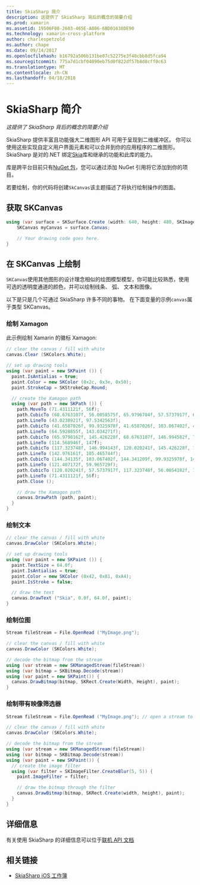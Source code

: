 ```yaml
---
title: SkiaSharp 简介
description: 这提供了 SkiaSharp 背后的概念的简要介绍
ms.prod: xamarin
ms.assetid: 19506F08-2603-465E-A806-6BD01638DE90
ms.technology: xamarin-cross-platform
author: charlespetzold
ms.author: chape
ms.date: 09/14/2017
ms.openlocfilehash: b16792a506b131be07c52275e3f40cbb8d5fca94
ms.sourcegitcommit: 775a7d1cbf04090eb75d0f822df57b8d8cff0c63
ms.translationtype: MT
ms.contentlocale: zh-CN
ms.lasthandoff: 04/18/2018
---
```

# <a name="an-introduction-to-skiasharp"></a>SkiaSharp 简介

_这提供了 SkiaSharp 背后的概念的简要介绍_

SkiaSharp 提供丰富且功能强大二维图形 API 可用于呈现到二维缓冲区。  你可以使用这些实现自定义用户界面元素和可以合并到你的应用程序的二维图形。  SkiaSharp 是对的.NET 绑定[Skia](https://skia.org)库和继承的功能和此库的能力。

库是跨平台目前只有[NuGet 包](https://www.nuget.org/packages/SkiaSharp)，您可以通过添加 NuGet 引用将它添加到你的项目。

若要绘制，你的代码将创建`SkCanvas`该主题描述了将执行绘制操作的图面。

## <a name="obtaining-an-skcanvas"></a>获取 SKCanvas

```csharp
using (var surface = SKSurface.Create (width: 640, height: 480, SKImageInfo.PlatformColorType, SKAlphaType.Premul)) {
    SKCanvas myCanvas = surface.Canvas;

    // Your drawing code goes here.
}
```

## <a name="drawing-on-skcanvas"></a>在 SKCanvas 上绘制

`SKCanvas`使用其他图形的设计理念相似的绘图模型模型，你可能比较熟悉，使用可选的透明度通道的颜色，并可以绘制线条、 弧、 文本和图像。

以下是只是几个可通过 SkiaSharp 许多不同的事物。  在下面变量的示例`canvas`属于类型 SKCanvas。

### <a name="drawing-xamagon"></a>绘制 Xamagon

此示例绘制 Xamarin 的徽标 Xamagon:

```csharp
// clear the canvas / fill with white
canvas.Clear (SKColors.White);

// set up drawing tools
using (var paint = new SKPaint ()) {
  paint.IsAntialias = true;
  paint.Color = new SKColor (0x2c, 0x3e, 0x50);
  paint.StrokeCap = SKStrokeCap.Round;

  // create the Xamagon path
  using (var path = new SKPath ()) {
    path.MoveTo (71.4311121f, 56f);
    path.CubicTo (68.6763107f, 56.0058575f, 65.9796704f, 57.5737917f, 64.5928855f, 59.965729f);
    path.LineTo (43.0238921f, 97.5342563f);
    path.CubicTo (41.6587026f, 99.9325978f, 41.6587026f, 103.067402f, 43.0238921f, 105.465744f);
    path.LineTo (64.5928855f, 143.034271f);
    path.CubicTo (65.9798162f, 145.426228f, 68.6763107f, 146.994582f, 71.4311121f, 147f);
    path.LineTo (114.568946f, 147f);
    path.CubicTo (117.323748f, 146.994143f, 120.020241f, 145.426228f, 121.407172f, 143.034271f);
    path.LineTo (142.976161f, 105.465744f);
    path.CubicTo (144.34135f, 103.067402f, 144.341209f, 99.9325978f, 142.976161f, 97.5342563f);
    path.LineTo (121.407172f, 59.965729f);
    path.CubicTo (120.020241f, 57.5737917f, 117.323748f, 56.0054182f, 114.568946f, 56f);
    path.LineTo (71.4311121f, 56f);
    path.Close ();

    // draw the Xamagon path
    canvas.DrawPath (path, paint);
  }
}
```

### <a name="drawing-text"></a>绘制文本

```csharp
// clear the canvas / fill with white
canvas.DrawColor (SKColors.White);

// set up drawing tools
using (var paint = new SKPaint ()) {
  paint.TextSize = 64.0f;
  paint.IsAntialias = true;
  paint.Color = new SKColor (0x42, 0x81, 0xA4);
  paint.IsStroke = false;

  // draw the text
  canvas.DrawText ("Skia", 0.0f, 64.0f, paint);
}
```

### <a name="drawing-bitmaps"></a>绘制位图

```csharp
Stream fileStream = File.OpenRead ("MyImage.png");

// clear the canvas / fill with white
canvas.DrawColor (SKColors.White);

// decode the bitmap from the stream
using (var stream = new SKManagedStream(fileStream))
using (var bitmap = SKBitmap.Decode(stream))
using (var paint = new SKPaint()) {
  canvas.DrawBitmap(bitmap, SKRect.Create(Width, Height), paint);
}
```

### <a name="drawing-with-image-filters"></a>绘制带有映像筛选器

```csharp
Stream fileStream = File.OpenRead ("MyImage.png"); // open a stream to an image file

// clear the canvas / fill with white
canvas.DrawColor (SKColors.White);

// decode the bitmap from the stream
using (var stream = new SKManagedStream(fileStream))
using (var bitmap = SKBitmap.Decode(stream))
using (var paint = new SKPaint()) {
  // create the image filter
  using (var filter = SKImageFilter.CreateBlur(5, 5)) {
    paint.ImageFilter = filter;

    // draw the bitmap through the filter
    canvas.DrawBitmap(bitmap, SKRect.Create(width, height), paint);
  }
}
```

## <a name="more-information"></a>详细信息

有关使用 SkiaSharp 的详细信息可以位于[联机 API 文档](https://developer.xamarin.com/api/namespace/SkiaSharp/)


## <a name="related-links"></a>相关链接

- [SkiaSharp iOS 工作簿](https://developer.xamarin.com/workbooks/graphics/skiasharp/logo/skialogo-ios.workbook)
